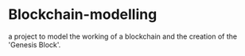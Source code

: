 # Blockchain-modelling
a project to model the working of a blockchain and the creation of the 'Genesis Block'.
